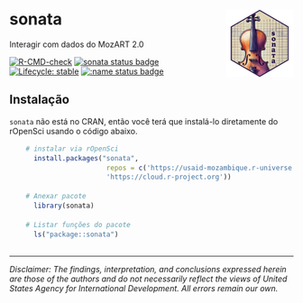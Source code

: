 # sonata <a href="https://usaid-mozambique.github.io/sonata/"><a href="https://usaid-mozambique.github.io/sonata/"><img src="man/figures/logo.png" align="right" height="120" alt="sonata website" /></a>

Interagir com dados do MozART 2.0

<!-- badges: start -->
[![R-CMD-check](https://github.com/usaid-mozambique/sonata/actions/workflows/R-CMD-check.yaml/badge.svg)](https://github.com/usaid-mozambique/sonata/actions/workflows/R-CMD-check.yaml)
[![sonata status badge](https://usaid-mozambique.r-universe.dev/badges/sonata)](https://usaid-mozambique.r-universe.dev/sonata)
[![Lifecycle: stable](https://img.shields.io/badge/lifecycle-stable-brightgreen.svg)](https://lifecycle.r-lib.org/articles/stages.html#stable)
[![:name status badge](https://usaid-mozambique.r-universe.dev/badges/:name)](https://usaid-mozambique.r-universe.dev/)
<!-- badges: end -->

## Instalação

`sonata` não está no CRAN, então você terá que instalá-lo diretamente do rOpenSci usando o código abaixo.

``` r
    # instalar via rOpenSci
      install.packages("sonata", 
                        repos = c('https://usaid-mozambique.r-universe.dev', 
                        'https://cloud.r-project.org'))
    
    # Anexar pacote
      library(sonata)
      
    # Listar funções do pacote
      ls("package::sonata")
    
```

---

*Disclaimer: The findings, interpretation, and conclusions expressed herein are those of the authors and do not necessarily reflect the views of United States Agency for International Development. All errors remain our own.*
